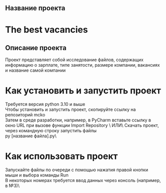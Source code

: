 ## Название проекта
# The best vacancies

## Описание проекта
Проект представляет собой исследование файлов, содержащих информацию о зарплате, типе занятости, размере компании, вакансиях и название самой компании

# Как установить и запустить проект
Требуется версия python 3.10 и выше\
Чтобы установить и запустить проект, скопируйте ссылку на репозиторий mcko\
Затем в среде разработки, например, в PyCharm вставьте ссылку в окно URL при вызове функции Import Repository \\
ИЛИ\\
Скачать проект, через командную строку запустить файлы\
py [название файла].py\

# Как использовать проект
Запускайте файлы по очереди с помощью нажатия правой кнопки мыши и выбора команды Run\
В некоторых номерах требуется ввод данных через консоль (например, в №3)\
